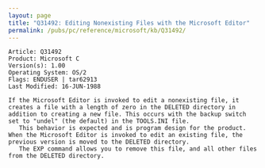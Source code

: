 ```yaml
---
layout: page
title: "Q31492: Editing Nonexisting Files with the Microsoft Editor"
permalink: /pubs/pc/reference/microsoft/kb/Q31492/
---
```


	Article: Q31492
	Product: Microsoft C
	Version(s): 1.00
	Operating System: OS/2
	Flags: ENDUSER | tar62913
	Last Modified: 16-JUN-1988
	
	If the Microsoft Editor is invoked to edit a nonexisting file, it
	creates a file with a length of zero in the DELETED directory in
	addition to creating a new file. This occurs with the backup switch
	set to "undel" (the default) in the TOOLS.INI file.
	   This behavior is expected and is program design for the product.
	When the Microsoft Editor is invoked to edit an existing file, the
	previous version is moved to the DELETED directory.
	   The EXP command allows you to remove this file, and all other files
	from the DELETED directory.
